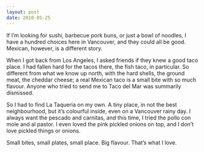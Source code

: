 ```yaml
---
layout: post
date: 2010-05-25
---  
```


If I’m looking for sushi, barbecue pork buns, or just a bowl of noodles, I have a hundred choices here in Vancouver, and they could all be good. Mexican, however, is a different story.

When I got back from Los Angeles, I asked friends if they knew a good taco place. I had fallen hard for the tacos there, the fish taco, in particular. So different from what we know up north, with the hard shells, the ground meat, the cheddar cheese; a real Mexican taco is a small bite with so much flavour. Anyone who tried to send me to Taco del Mar was summarily dismissed.

So I had to find La Taqueria on my own. A tiny place, in not the best neighbourhood, but it’s colourful inside, even on a Vancouver rainy day. I always want the pescado and carnitas, and this time, I tried the pollo con mole and al pastor. I even loved the pink pickled onions on top, and I don’t love pickled things or onions.

Small bites, small plates, small place. Big flavour. That’s what I love.
